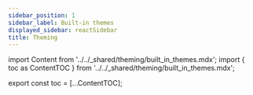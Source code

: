 ```yaml
---
sidebar_position: 1
sidebar_label: Built-in themes
displayed_sidebar: reactSidebar
title: Theming
---
```


import Content from '../../_shared/theming/built_in_themes.mdx';
import { toc as ContentTOC } from '../../_shared/theming/built_in_themes.mdx';

export const toc = [...ContentTOC];

<Content />